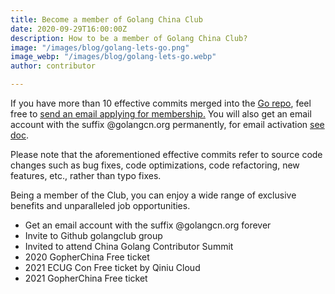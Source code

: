 ```yaml
---
title: Become a member of Golang China Club
date: 2020-09-29T16:00:00Z
description: How to be a member of Golang China Club?
image: "/images/blog/golang-lets-go.png"
image_webp: "/images/blog/golang-lets-go.webp"
author: contributor

---
```


If you have more than 10 effective commits merged into the [Go repo](https://github.com/golang/go), feel free to [send an email applying for membership.](mailto:contact@golangcn.org) You will also get an email account with the suffix @golangcn.org permanently, for email activation [see doc](../email-settings).

Please note that the aforementioned effective commits refer to source code changes such as bug fixes, code optimizations, code refactoring, new features, etc., rather than typo fixes. 

Being a member of the Club, you can enjoy a wide range of exclusive benefits and unparalleled job opportunities.

* Get an email account with the suffix @golangcn.org forever
* Invite to Github golangclub group
* Invited to attend China Golang Contributor Summit
* 2020 GopherChina Free ticket
* 2021 ECUG Con Free ticket by Qiniu Cloud
* 2021 GopherChina Free ticket



